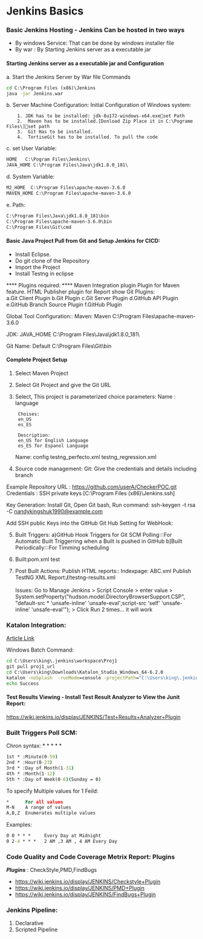 # Jenkins Basics

### Basic Jenkins Hosting - Jenkins Can be hosted in two ways 

* By windows Service: That can be done by windows installer file
* By war : By Starting Jenkins server as a executable jar

#### Starting Jenkins server as a executable jar and Configuration
a. Start the Jenkins Server by War file Commands
```cmd
cd C:\Program Files (x86)\Jenkins
java -jar Jenkins.war
```

b. Server Machine Configuration:
Initial Configuration of Windows system:
```
	1. JDK has to be installed: jdk-8u172-windows-x64.exeset Path
	2.  Maven has to be installed.[Donload Zip Place it in C:\Pograme Files\]set path
	3.  Git Has to be installed.
	4.  TortiseGit has to be installed. To pull the code
```
c. set User Variable:
```cmd
HOME   C:\Pogram Files\Jenkins\
JAVA_HOME C:\Program Files\Java\jdk1.8.0_181\
```

d. System Variable:
```cmd
M2_HOME  C:\Program Files\apache-maven-3.6.0
MAVEN_HOME C:\Program Files\apache-maven-3.6.0
```
e. Path:
```cmd
C:\Program Files\Java\jdk1.8.0_181\bin
C:\Program Files\apache-maven-3.6.0\bin
C:\Program Files\Git\cmd
```
#### Basic Java Project Pull from Git and Setup Jenkins for CICD:

* Install Eclipse.
* Do git clone of the Repository
* Import the Project
* Install Testng in eclipse

**** Plugins required: ****
Maven Integration plugin Plugin for Maven feature.
HTML Publisher plugin for Report show
Git Plugins:   
a.Git Client Plugin
b.Git Plugin
c.Git Server Plugin
d.GitHub API Plugin
e.GitHub Branch Source Plugin
f.GitHub Plugin
      
Global Tool Configuration::
Maven:
Maven
C:\Program Files\apache-maven-3.6.0

JDK:
JAVA_HOME
C:\Program Files\Java\jdk1.8.0_181\

Git
Name: Default
C:\Program Files\Git\bin

#### Complete Project Setup
1. Select Maven Project
2. Select Git Project and give the Git URL
3. Select, This project is parameterized
     choice parameters:
	Name : 
		language

		Choises:
		en_US
		es_ES

		Description: 
		en_US for English Language
		es_ES for Espanol Language
		
	Name: config
		testng_perfecto.xml
		testng_regression.xml
4. Source code management:
Git: Give the credentials and details including branch

Example
Repository URL  : https://github.com/userA/CheckerPOC.git
Credentials : SSH private keys  [C:\Program Files (x86)\Jenkins\.ssh]

Key Generation:
Install Git,
Open Git bash,
Run command: ssh-keygen -t rsa -C nandykingshuk1990@example.com

Add SSH public Keys into the GitHub
Git Hub Setting for WebHook:

5. Built Triggers:
	a)GitHub Hook Triggers for Git SCM Polling:::For Automatic Built Triggerring when a Built is pushed in GitHub
	b]Built Periodically:::For Timming scheduling

6. Built:pom.xml
	test
	
7. Post Built Actions:
Publish HTML reports::
		Indexpage: ABC.xml
Publish TestNG XML Report:**/**/testng-results.xml
<br/><br/>
Issues:
Go to Manage Jenkins > Script Console > enter value > System.setProperty("hudson.model.DirectoryBrowserSupport.CSP", "default-src * 'unsafe-inline' 'unsafe-eval';script-src 'self' 'unsafe-inline' 'unsafe-eval'"); > Click Run 2 times... it will work

### Katalon Integration:
[Article Link](https://dzone.com/articles/how-to-setup-the-integration-with-jenkins-and-other)

Windows Batch Command:
```cmd
cd C:\Users\king\.jenkins\workspace\Proj1
git pull proj1_url
cd C:\Users\king\Downloads\Katalon_Studio_Windows_64-6.2.0
katalon -noSplash  -runMode=console -projectPath="C:\Users\king\.jenkins\workspace\Proj1\abc_name.prj" -retry=0 -testSuitePath="Test Suites/%TestSuite_name%" -executionProfile="%Execution_Profile%" -browserType="%Browser%" -reportFolder="Reports\Details" -reportFileName="report" -apiKey=******************
echo Success
```

#### Test Results Viewing - Install Test Result Analyzer to View the Junit Report:
https://wiki.jenkins.io/display/JENKINS/Test+Results+Analyzer+Plugin


### Built Triggers Poll SCM:

Chron syntax: * * * * *
```cmd
1st * :Minute(0-59)
2nd * :Hour(0-23)
3rd * :Day of Month(1-31)
4th * :Month(1-12)
5th * :Day of Week(0-6)(Sunday = 0)
```
To specify Multiple values for 1 Feild:
```cmd
*      For all values
M-N    A range of values
A,B,Z  Enumerates multiple values
```

Examples:
```cmd
0 0 * * *     Every Day at Midnight
0 2-4 * * *   2 AM ,3 AM , 4 AM Every Day
```

### Code Quality and Code Coverage Metrix Report: Plugins
***Plugins***  : CheckStyle,PMD,FindBugs

* https://wiki.jenkins.io/display/JENKINS/Checkstyle+Plugin
* https://wiki.jenkins.io/display/JENKINS/PMD+Plugin
* https://wiki.jenkins.io/display/JENKINS/FindBugs+Plugin

### Jenkins Pipeline:
1. Declarative
2. Scripted Pipeline

